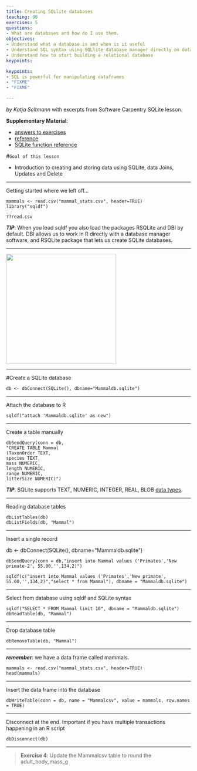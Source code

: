 ```yaml
---
title: Creating SQLlite databases
teaching: 90
exercises: 5
questions:
- What are databases and how do I use them.
objectives:
- Understand what a database is and when is it useful
- Understand SQL syntax using SQLlite database manager directly on data frames
- Understand how to start building a relational database
keypoints:

keypoints:
- SQL is powerful for manipulating dataframes
- "FIXME"
- "FIXME"

---
```


*by Katja Seltmann* with excerpts from Software Carpentry SQLite lesson.

**Supplementary Material**: 

- [answers to exercises](https://mqwilber.github.io/2017-04-21-ucsb/sqldf-answers.txt)
- [reference](https://swcarpentry.github.io/sql-novice-survey/reference/)
- [SQLite function reference](https://www.sqlite.org/lang_corefunc.html)

#`Goal of this lesson`
- Introduction to creating and storing data using SQLite, data Joins, Updates and Delete

***
Getting started where we left off...
    
    mammals <- read.csv("mammal_stats.csv", header=TRUE)
    library("sqldf")
    
    ??read.csv
    

***TIP***: When you load sqldf you also load the packages RSQLite and DBI by default. DBI allows us to work in R directly with a database manager software, and RSQLite package that lets us create SQLite databases.

***
 <img src="https://s-media-cache-ak0.pinimg.com/736x/e3/e9/02/e3e90236dfce025c9f4ac9aec842f246.jpg" height="300px" align="middle"  />

***

#Create a SQLite database

    db <- dbConnect(SQLite(), dbname="Mammaldb.sqlite")
 
***
 Attach the database to R
 
    sqldf("attach 'Mammaldb.sqlite' as new")
    
***
Create a table manually

    dbSendQuery(conn = db,
    "CREATE TABLE Mammal
    (TaxonOrder TEXT,
    species TEXT,
    mass NUMERIC,
    length NUMERIC,
    range NUMERIC,
    litterSize NUMERIC)")

***TIP***: SQLite supports TEXT, NUMERIC, INTEGER, REAL, BLOB [data types](https://www.sqlite.org/datatype3.html). 

***
Reading database tables

    dbListTables(db)
    dbListFields(db, "Mammal")


***
Insert a single record

 db <- dbConnect(SQLite(), dbname="Mammaldb.sqlite")
 
    dbSendQuery(conn = db,"insert into Mammal values ('Primates','New primate-2', 55.00,'',134,2)")
         
    sqldf(c("insert into Mammal values ('Primates','New primate', 55.00,'',134,2)","select * from Mammal"), dbname = "Mammaldb.sqlite")
    
***
Select from database using sqldf and SQLite syntax

    sqldf("SELECT * FROM Mammal limit 10", dbname = "Mammaldb.sqlite") 
    dbReadTable(db, "Mammal")

***
Drop database table

    dbRemoveTable(db, "Mammal")
    
***

***remember***: we have a data frame called mammals.

    mammals <- read.csv("mammal_stats.csv", header=TRUE)
    head(mammals)

***
Insert the data frame into the database

    dbWriteTable(conn = db, name = "Mammalcsv", value = mammals, row.names = TRUE)
    
***
Disconnect at the end. Important if you have multiple transactions happening in an R script

    dbDisconnect(db)

***
> **Exercise 4**:
> Update the Mammalcsv table to round the adult_body_mass_g
    
